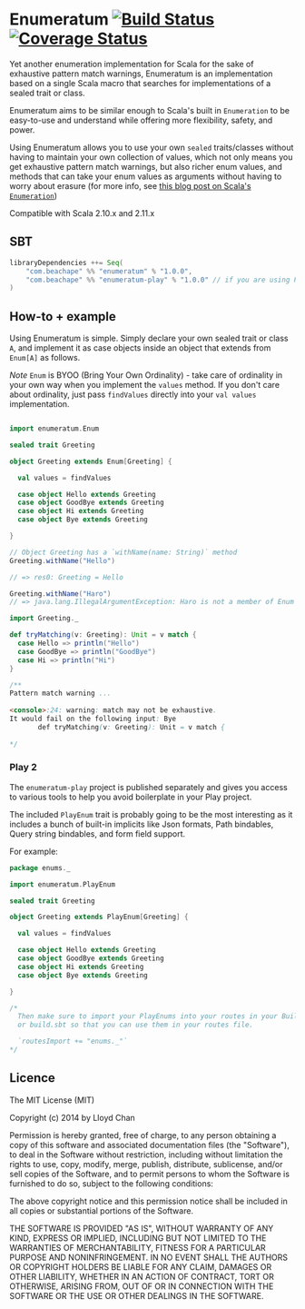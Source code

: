 # Enumeratum [![Build Status](https://travis-ci.org/lloydmeta/enumeratum.svg)](https://travis-ci.org/lloydmeta/enumeratum) [![Coverage Status](https://coveralls.io/repos/lloydmeta/enumeratum/badge.png)](https://coveralls.io/r/lloydmeta/enumeratum)

Yet another enumeration implementation for Scala for the sake of exhaustive pattern match warnings, Enumeratum is
an implementation based on a single Scala macro that searches for implementations of a sealed trait or class.

Enumeratum aims to be similar enough to Scala's built in `Enumeration` to be easy-to-use and understand while offering
more flexibility, safety, and power. 

Using Enumeratum allows you to use your own `sealed` traits/classes without having to maintain your own collection of 
values, which not only means you get exhaustive pattern match warnings, but also richer enum values, and methods that 
can take your enum values as arguments without having to worry about erasure (for more info, see [this blog post on Scala's 
`Enumeration`](http://underscore.io/blog/posts/2014/09/03/enumerations.html))

Compatible with Scala 2.10.x and 2.11.x

## SBT

```scala
libraryDependencies ++= Seq(
    "com.beachape" %% "enumeratum" % "1.0.0",
    "com.beachape" %% "enumeratum-play" % "1.0.0" // if you are using Play and want to avoid boilerplate
)
```

## How-to + example

Using Enumeratum is simple. Simply declare your own sealed trait or class `A`, and implement it as case objects inside
an object that extends from `Enum[A]` as follows.

*Note* `Enum` is BYOO (Bring Your Own Ordinality) - take care of ordinality in your own way when you implement 
the `values` method. If you don't care about ordinality, just pass `findValues` directly into your
`val values` implementation.

```scala

import enumeratum.Enum

sealed trait Greeting

object Greeting extends Enum[Greeting] {

  val values = findValues

  case object Hello extends Greeting
  case object GoodBye extends Greeting
  case object Hi extends Greeting
  case object Bye extends Greeting

}

// Object Greeting has a `withName(name: String)` method
Greeting.withName("Hello")

// => res0: Greeting = Hello

Greeting.withName("Haro")
// => java.lang.IllegalArgumentException: Haro is not a member of Enum Greeting$@7d6b560b

import Greeting._

def tryMatching(v: Greeting): Unit = v match {
  case Hello => println("Hello")
  case GoodBye => println("GoodBye")
  case Hi => println("Hi")
}

/**
Pattern match warning ...
  
<console>:24: warning: match may not be exhaustive.
It would fail on the following input: Bye
       def tryMatching(v: Greeting): Unit = v match {
  
*/

```

### Play 2

The `enumeratum-play` project is published separately and gives you access to various tools
to help you avoid boilerplate in your Play project.

The included `PlayEnum` trait is probably going to be the most interesting as it includes a bunch
of built-in implicits like Json formats, Path bindables, Query string bindables,
and form field support.

For example:

```scala
package enums._

import enumeratum.PlayEnum

sealed trait Greeting

object Greeting extends PlayEnum[Greeting] {

  val values = findValues

  case object Hello extends Greeting
  case object GoodBye extends Greeting
  case object Hi extends Greeting
  case object Bye extends Greeting

}

/*
  Then make sure to import your PlayEnums into your routes in your Build.scala
  or build.sbt so that you can use them in your routes file.

  `routesImport += "enums._"`
*/
```

## Licence

The MIT License (MIT)

Copyright (c) 2014 by Lloyd Chan

Permission is hereby granted, free of charge, to any person obtaining a copy
of this software and associated documentation files (the "Software"), to deal
in the Software without restriction, including without limitation the rights
to use, copy, modify, merge, publish, distribute, sublicense, and/or sell
copies of the Software, and to permit persons to whom the Software is
furnished to do so, subject to the following conditions:

The above copyright notice and this permission notice shall be included in
all copies or substantial portions of the Software.

THE SOFTWARE IS PROVIDED "AS IS", WITHOUT WARRANTY OF ANY KIND, EXPRESS OR
IMPLIED, INCLUDING BUT NOT LIMITED TO THE WARRANTIES OF MERCHANTABILITY,
FITNESS FOR A PARTICULAR PURPOSE AND NONINFRINGEMENT. IN NO EVENT SHALL THE
AUTHORS OR COPYRIGHT HOLDERS BE LIABLE FOR ANY CLAIM, DAMAGES OR OTHER
LIABILITY, WHETHER IN AN ACTION OF CONTRACT, TORT OR OTHERWISE, ARISING FROM,
OUT OF OR IN CONNECTION WITH THE SOFTWARE OR THE USE OR OTHER DEALINGS IN
THE SOFTWARE.